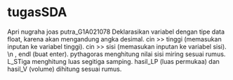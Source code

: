 # tugasSDA
Apri nugraha joas putra_G1A021078
Deklarasikan variabel dengan tipe data float, karena akan mengandung angka desimal.
cin >> tinggi (memasukan inputan ke variabel tinggi).
cin >> sisi (memasukan inputan ke variabel sisi).
\n , endl (buat enter).
pythagoras menghitung nilai sisi miring sesuai rumus.
L_STiga menghitung luas segitiga samping.
hasil_LP (luas permukaa) dan hasil_V (volume) dihitung sesuai rumus.
